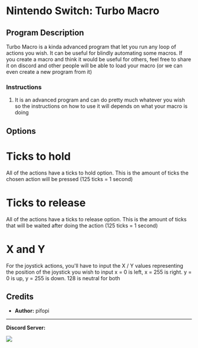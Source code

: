 # Nintendo Switch: Turbo Macro

## Program Description

Turbo Macro is a kinda advanced program that let you run any loop of actions you wish. It can be useful for blindly automating some macros. If you create a macro and think it would be useful for others, feel free to share it on discord and other people will be able to load your macro (or we can even create a new program from it)

### Instructions

1. It is an advanced program and can do pretty much whatever you wish so the instructions on how to use it will depends on what your macro is doing


## Options

# Ticks to hold
All of the actions have a ticks to hold option. This is the amount of ticks the chosen action will be pressed (125 ticks = 1 second)

# Ticks to release
All of the actions have a ticks to release option. This is the amount of ticks that will be waited after doing the action (125 ticks = 1 second)

# X and Y
For the joystick actions, you'll have to input the X / Y values representing the position of the joystick you wish to input
x = 0 is left, x = 255 is right. y = 0 is up, y = 255 is down. 128 is neutral for both


## Credits

- **Author:** pifopi



<hr>

**Discord Server:** 

[<img src="https://canary.discordapp.com/api/guilds/695809740428673034/widget.png?style=banner2">](https://discord.gg/cQ4gWxN)



